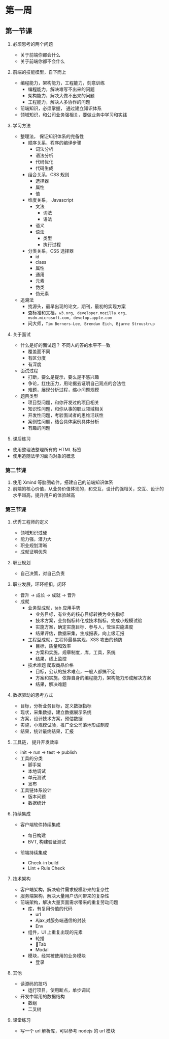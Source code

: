 # 第一周

## 第一节课

1. 必须思考的两个问题
   - 关于前端你都会什么
   - 关于前端你都不会什么
2. 前端的技能模型，自下而上

   - 编程能力，架构能力，工程能力，刻意训练
     - 编程能力，解决难写不出来的问题
     - 架构能力，解决大做不出来的问题
     - 工程能力，解决人多协作的问题
   - 前端知识，必须掌握， 通过建立知识体系
   - 领域知识，和公司业务强相关，要做业务中学习和实践

3. 学习方法

   - 整理法， 保证知识体系的完备性
     - 顺序关系，程序的编译步骤
       - 词法分析
       - 语法分析
       - 代码优化
       - 代码生成
     - 组合关系，CSS 规则
       - 选择器
       - 属性
       - 值
     - 维度关系， Javascript
       - 文法
         - 词法
         - 语法
       - 语义
       - 语法
         - 类型
         - 执行过程
     - 分类关系，CSS 选择器
       - id
       - class
       - 属性
       - 通用
       - 元素
       - 伪类
       - 伪元素
   - 追溯法
     - 找源头，最早出现的论文，期刊，最初的实现方案
     - 查标准和文档，`w3.org, developer.mozilla.org, msdn.microsoft.com, develop.apple.com`
     - 问大师，`Tim Berners-Lee, Brendan Eich, Bjarne Stroustrup`

4. 关于面试

   - 什么是好的面试题？ 不同人的答的水平不一致
     - 覆盖面不同
     - 有区分度
     - 有深度
   - 面试过程
     - 打断，要么是提示，要么是不感兴趣
     - 争论，扛住压力，用论据去证明自己观点的合法性
     - 难题，展现分析过程，缩小问题规模
   - 题目类型
     - 项目型问题，和你开发过的项目相关
     - 知识性问题，和你从事的职业领域相关
     - 开发性问题，考验面试者的思维活跃性
     - 案例性问题，结合具体案例具体分析
     - 有趣的问题

5. 课后练习

- 使用整理法整理所有的 HTML 标签
- 使用追随法学习面向对象的概念

### 第二节课

1. 使用 Xmind 等脑图软件，搭建自己的前端知识体系
2. 前端的核心价值，从业务价值体现的，和交互，设计的强相关，交互、设计的水平越高，提升用户的体验越高

### 第三节课

1. 优秀工程师的定义
   - 领域知识过硬
   - 能力强，潜力大
   - 职业规划清晰
   - 成就证明优秀
2. 职业规划
   - 自己决策，对自己负责
3. 职业发展，环环相扣，闭环

   - 晋升 -> 成长 -> 成就 -> 晋升
   - 成就
     - 业务型成就，tab 应用手势
       - 业务目标，有业务的核心目标转换为业务指标
       - 技术方案，业务指标转化成技术指标，完成小规模试验
       - 实施方案，确定实施目标、参与人，管理实施进度
       - 结果评估，数据采集，生成报表，向上级汇报
     - 工程型成就，工程师最易实现，XSS 攻击的预防
       - 目标，质量和效率
       - 方案和实施，规章制度，库，工具，系统
       - 结果，线上监控
     - 技术难题 爬取商品价格
       - 目标，公认的技术难点，一般人都搞不定
       - 方案和实施，依靠自身的编程能力，架构能力形成解决方案
       - 结果，解决难题

4. 数据驱动的思考方式
   - 目标，分析业务目标，定义数据指标
   - 现状，采集数据，建立数据展示系统
   - 方案，设计技术方案，预估数据
   - 实施，小规模试验，推广全公司落地形成制度
   - 结果，统计最终结果，汇报
5. 工具链， 提升开发效率
   - init -> run -> test -> publish
   - 工具的分类
     - 脚手架
     - 本地调试
     - 单元测试
     - 发布
   - 工具链体系设计
     - 版本问题
     - 数据统计
6. 持续集成

   - 客户端软件持续集成
     - 每日构建
     - BVT, 构建验证测试
   - 前端持续集成

     - Check-in build
     - Lint + Rule Check

7. 技术架构

   - 客户端架构，解决软件需求规模带来的复杂性
   - 服务端架构，解决大量用户访问带来的复杂性
   - 前端架构，解决大量页面需求带来的重复劳动问题
     - 库，有复用价值的代码
       - url
       - Ajax,对服务端通信的封装
       - Env
     - 组件，UI 上重复出现的元素
       - 轮播
       - Tab
       - Modal
     - 模块，经常被使用的业务模块
       - 登录

8. 其他

   - 读源码的技巧
     - 运行项目，使用断点，单步调试
   - 开发中常用的数据结构
     - 数组
     - 二叉树

9. 课堂练习
   - 写一个 url 解析库，可以参考 nodejs 的 url 模块
